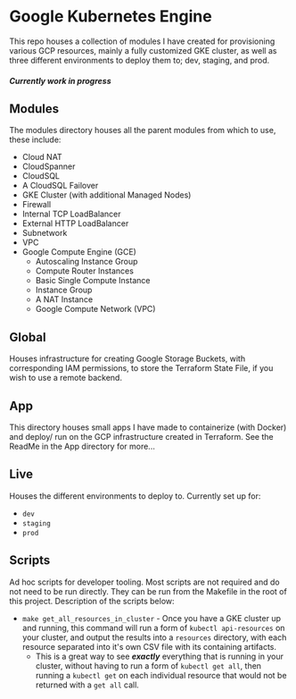 # Google Kubernetes Engine

This repo houses a collection of modules I have created for provisioning various GCP resources, mainly a fully customized GKE cluster, as well as three different environments to deploy them to; dev, staging, and prod.

##### *Currently work in progress*

## Modules

The modules directory houses all the parent modules from which to use, these include:
 * Cloud NAT
 * CloudSpanner
 * CloudSQL
 * A CloudSQL Failover
 * GKE Cluster (with additional Managed Nodes)
 * Firewall
 * Internal TCP LoadBalancer
 * External HTTP LoadBalancer
 * Subnetwork
 * VPC
 * Google Compute Engine (GCE)
   * Autoscaling Instance Group
   * Compute Router Instances
   * Basic Single Compute Instance
   * Instance Group
   * A NAT Instance
   * Google Compute Network (VPC)

## Global

Houses infrastructure for creating Google Storage Buckets, with corresponding IAM permissions, to store the Terraform State File, if you wish to use a remote backend.

## App

This directory houses small apps I have made to containerize (with Docker) and deploy/ run on the GCP infrastructure created in Terraform. See the ReadMe in the App directory for more...

## Live

Houses the different environments to deploy to. Currently set up for:

* `dev`
* `staging`
* `prod`

## Scripts

Ad hoc scripts for developer tooling. Most scripts are not required and do not need to be run directly. They can be run from the Makefile in the root of this project. Description of the scripts below:

* `make get_all_resources_in_cluster` - Once you have a GKE cluster up and running, this command will run a form of `kubectl api-resources` on your cluster, and output the results into a `resources` directory, with each resource separated into it's own CSV file with its containing artifacts. 
  * This is a great way to see ***exactly*** everything that is running in your cluster, without having to run a form of  `kubectl get all`, then running a `kubectl get` on each individual resource that would not be returned with a `get all` call.
